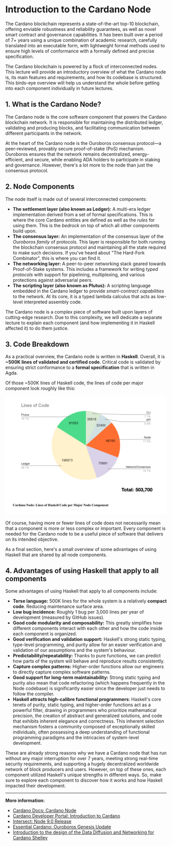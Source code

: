 # Introduction to the Cardano Node

The Cardano blockchain represents a state-of-the-art top-10 blockchain, offering enviable robustness and reliability guarantees, as well as novel smart contract and governance capabilities. It has been built over a period of 7+ years using a unique combination of academic research, carefully translated into an executable form, with lightweight formal methods used to ensure high levels of conformance with a formally defined and precise specification. 

The Cardano blockchain is powered by a flock of interconnected nodes. This lecture will provide an introductory overview of what the Cardano node is, its main features and requirements, and how its codebase is structured. This birds-eye overview will help us understand the whole before getting into each component individually in future lectures.

## 1. What is the Cardano Node?

The Cardano node is the core software component that powers the Cardano blockchain network. It is responsible for maintaining the distributed ledger, validating and producing blocks, and facilitating communication between different participants in the network. 

At the heart of the Cardano node is the Ouroboros consensus protocol—a peer-reviewed, provably secure proof-of-stake (PoS) mechanism. Ouroboros ensures that the network remains decentralized, energy-efficient, and secure, while enabling ADA holders to participate in staking and governance. However, there's a lot more to the node than just the consensus protocol.

## 2. Node Components

The node itself is made out of several interconnected components:
- **The settlement layer (also known as Ledger):** A multi-era ledger implementation derived from a set of formal specifications. This is where the core Cardano entities are defined as well as the *rules* for using them. This is the *bedrock* on top of which all other components build upon.
- **The consensus layer:** An implementation of the consensus layer of the *Ouroboros family* of protocols. This layer is responsible for both running the blockchain consensus protocol and maintaining all the state required to make such decisions. If you've heard about "The Hard-Fork Combinator", this is where you can find it.
- **The networking layer:** A peer-to-peer networking stack geared towards Proof-of-Stake systems. This includes a framework for writing *typed protocols* with support for pipelining, multiplexing, and various protections against adversarial peers.
- **The scripting layer (also known as Plutus):** A scripting language embedded in the Cardano ledger to provide *smart-contract capabilities* to the network. At its core, it is a typed lambda calculus that acts as low-level interpreted assembly code.

The Cardano node is a complex piece of software built upon layers of cutting-edge research. Due to this complexity, we will dedicate a separate lecture to explain each component (and how implementing it in Haskell affected it) to do them justice.

## 3. Code Breakdown

As a practical overview, the Cardano node is written in **Haskell**. Overall, it is **~500K lines of validated and certified code**. Critical code is validated by ensuring strict conformance to a **formal specification** that is written in Agda. 

Of those ~500K lines of Haskell code, the lines of code per major component look roughly like this:

![Lines of Haskell code per major component](./img/lines_of_code_per_component.png)

Of course, having more or fewer lines of code does not necessarily mean that a component is more or less complex or important. Every component is needed for the Cardano node to be a useful piece of software that delivers on its intended objective.

As a final section, here's a small overview of some advantages of using Haskell that are shared by all node components.

## 4. Advantages of using Haskell that apply to all components

Some advantages of using Haskell that apply to all components include:
- **Terse language:** 500K lines for the whole system is a relatively **compact code**. Reducing maintenance surface area.
- **Low bug incidence:** Roughly 1 bug per 3,000 lines per year of development (measured by GitHub issues).
- **Good code modularity and composability:** This greatly simplifies how different components interact with each other and how the code inside each component is organized.
- **Good verification and validation support:** Haskell's strong static typing, type-level programming, and purity allow for an easier verification and validation of our assumptions and the system's behaviour.
- **Predictability/repeatability:** Thanks to pure functions, we can predict how parts of the system will behave and reproduce results consistently.
- **Capture complex patterns:** Higher-order functions allow our engineers to directly capture complex software patterns.
- **Good support for long-term maintainability:** Strong static typing and purity also mean that code refactoring (which happens frequently in the Node codebase) is significantly easier since the developer just needs to follow the compiler.
- **Haskell attracts high-calibre functional programmers**: Haskell's core tenets of purity, static typing, and higher-order functions act as a powerful filter, drawing in programmers who prioritize mathematical precision, the creation of abstract and generalized solutions, and code that exhibits inherent elegance and correctness. This inherent selection mechanism fosters a community composed of exceptionally skilled individuals, often possessing a deep understanding of functional programming paradigms and the intricacies of system-level development. 


These are already strong reasons why we have a Cardano node that has run without any major interruption for over 7 years, meeting strong real-time security requirements, and supporting a hugely decentralized worldwide network of block producers and users. However, on top of these ones, each component utilized Haskell's unique strengths in different ways. So, make sure to explore each component to discover how it works and how Haskell impacted their development.

---

**More information:**
- [Cardano Docs: Cardano Node](https://docs.cardano.org/about-cardano/learn/cardano-node/)
- [Cardano Developer Portal: Introduction to Cardano](https://developers.cardano.org/docs/operate-a-stake-pool/introduction-to-cardano/)
- [Intersect: Node 9.0 Release](https://www.intersectmbo.org/news/node-9.0-enabling-a-new-era-of-decentralized-governance-on-cardano)
- [Essential Cardano: Ouroboros Genesis Update](https://www.essentialcardano.io/article/ouroboros-genesis-design-update)
- [Introduction to the design of the Data Diffusion and Networking for Cardano Shelley](https://ouroboros-network.cardano.intersectmbo.org/pdfs/network-design/network-design.pdf)
